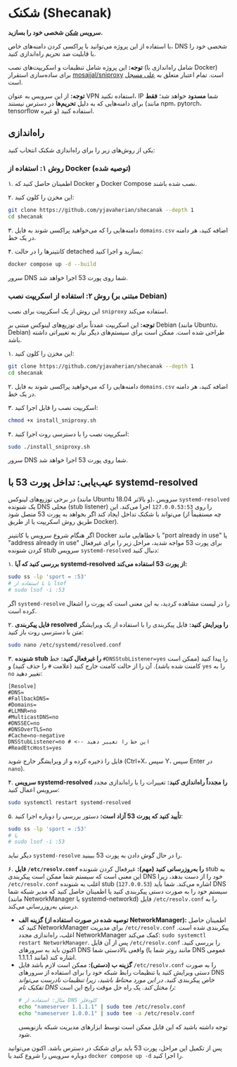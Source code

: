 # شکنک (Shecanak)

**سرویس [شکن](https://shecan.ir) شخصی خود را بسازید.**

با استفاده از این پروژه می‌توانید با پراکسی کردن دامنه‌های خاص، DNS شخصی خود را با قابلیت ضد تحریم راه‌اندازی کنید.

**توجه:** این پروژه شامل تنظیمات و اسکریپت‌های نصب (شامل راه‌اندازی با Docker) برای ساده‌سازی استقرار [mosajjal/sniproxy](https://github.com/mosajjal/sniproxy) است. تمام اعتبار متعلق به [علی مسجل](https://github.com/mosajjal) است.

**توجه:** از این سرویس به عنوان VPN استفاده نکنید، IP شما **مسدود** خواهد شد؛ **فقط** برای دامنه‌هایی که به دلیل **تحریم‌ها** در دسترس نیستند (مانند npm، pytorch، tensorflow و غیره) استفاده کنید.

## راه‌اندازی

یکی از روش‌های زیر را برای راه‌اندازی شکنک انتخاب کنید:

### روش ۱: استفاده از Docker (توصیه شده)

۱. اطمینان حاصل کنید که Docker و Docker Compose نصب شده باشند.

۲. این مخزن را کلون کنید:

```bash
git clone https://github.com/yjavaherian/shecanak --depth 1
cd shecanak
```

۳. دامنه‌هایی را که می‌خواهید پراکسی شوند به فایل `domains.csv` اضافه کنید، هر دامنه در یک خط.

۴. کانتینرها را در حالت detached بسازید و اجرا کنید:

```bash
docker compose up -d --build
```

سرور DNS شما روی پورت 53 اجرا خواهد شد.

### روش ۲: استفاده از اسکریپت نصب (مبتنی بر Debian)

این روش از یک اسکریپت برای نصب `sniproxy` استفاده می‌کند.

**توجه:** این اسکریپت عمدتاً برای توزیع‌های لینوکس مبتنی بر Debian (مانند Ubuntu، Debian) طراحی شده است. ممکن است برای سیستم‌های دیگر نیاز به تغییراتی داشته باشد.

۱. این مخزن را کلون کنید:

```bash
git clone https://github.com/yjavaherian/shecanak --depth 1
cd shecanak
```

۲. دامنه‌هایی را که می‌خواهید پراکسی شوند به فایل `domains.csv` اضافه کنید، هر دامنه در یک خط.

۳. اسکریپت نصب را قابل اجرا کنید:

```bash
chmod +x install_sniproxy.sh
```

۴. اسکریپت نصب را با دسترسی روت اجرا کنید:

```bash
sudo ./install_sniproxy.sh
```

سرور DNS شما روی پورت 53 اجرا خواهد شد.

## عیب‌یابی: تداخل پورت 53 با systemd-resolved

در برخی توزیع‌های لینوکس (مانند Ubuntu 18.04 و بالاتر)، سرویس `systemd-resolved` یک شنونده DNS محلی (stub listener) را روی `127.0.0.53:53` اجرا می‌کند. این می‌تواند با شکنک تداخل ایجاد کند اگر بخواهد به پورت 53 متصل شود (چه مستقیماً از طریق روش اسکریپت یا از طریق Docker).

اگر هنگام شروع سرویس یا کانتینر Docker با خطاهایی مانند "port already in use" یا "address already in use" برای پورت 53 مواجه شدید، مراحل زیر را برای غیرفعال کردن شنونده stub سرویس `systemd-resolved` دنبال کنید:

۱. **بررسی کنید که آیا systemd-resolved از پورت 53 استفاده می‌کند:**

```bash
sudo ss -lp 'sport = :53'
# یا با استفاده از lsof
# sudo lsof -i :53
```

اگر `systemd-resolve` را در لیست مشاهده کردید، به این معنی است که پورت را اشغال کرده است.

۲. **فایل پیکربندی resolved را ویرایش کنید:**
فایل پیکربندی را با استفاده از یک ویرایشگر متن با دسترسی روت باز کنید:

```bash
sudo nano /etc/systemd/resolved.conf
```

۳. **شنونده stub را غیرفعال کنید:**
خط `#DNSStubListener=yes` را پیدا کنید (ممکن است کامنت شده باشد). آن را از حالت کامنت خارج کنید (علامت `#` را حذف کنید) و `yes` را به `no` تغییر دهید:

```
[Resolve]
#DNS=
#FallbackDNS=
#Domains=
#LLMNR=no
#MulticastDNS=no
#DNSSEC=no
#DNSOverTLS=no
#Cache=no-negative
DNSStubListener=no # <-- این خط را تغییر دهید
#ReadEtcHosts=yes
```

فایل را ذخیره کرده و از ویرایشگر خارج شوید (Ctrl+X، سپس Y، سپس Enter در `nano`).

۴. **سرویس systemd-resolved را مجدداً راه‌اندازی کنید:**
تغییرات را با راه‌اندازی مجدد سرویس اعمال کنید:

```bash
sudo systemctl restart systemd-resolved
```

۵. **تأیید کنید که پورت 53 آزاد است:**
دستور بررسی را دوباره اجرا کنید:

```bash
sudo ss -lp 'sport = :53'
# یا
# sudo lsof -i :53
```

دیگر نباید `systemd-resolve` را در حال گوش دادن به پورت 53 ببینید.

۶. **فایل `/etc/resolv.conf` را به‌روزرسانی کنید (مهم):**
غیرفعال کردن شنونده stub به این معنی است که سیستم شما ممکن است پیکربندی DNS خود را از دست بدهد، زیرا `/etc/resolv.conf` اغلب به شنونده stub (`127.0.0.53`) اشاره می‌کند. شما باید DNS سیستم خود را به صورت دستی پیکربندی کنید یا اطمینان حاصل کنید که مدیر شبکه شما (مانند NetworkManager یا systemd-networkd) فایل `/etc/resolv.conf` را به درستی به‌روزرسانی می‌کند.

- **گزینه الف (توصیه شده در صورت استفاده از NetworkManager):** اطمینان حاصل کنید که NetworkManager برای مدیریت `/etc/resolv.conf` پیکربندی شده است. اغلب، راه‌اندازی مجدد NetworkManager کمک می‌کند: `sudo systemctl restart NetworkManager`. پس از آن فایل `/etc/resolv.conf` را بررسی کنید. اکنون باید به سرورهای DNS واقعی بالادستی شما (مانند روتر شما یا DNS عمومی مانند 1.1.1.1) اشاره کند.
- **گزینه ب (دستی):** ممکن است لازم باشد فایل `/etc/resolv.conf` را به صورت دستی ویرایش کنید یا تنظیمات رابط شبکه خود را برای استفاده از سرورهای DNS خاص پیکربندی کنید. _در این مورد محتاط باشید، زیرا تنظیمات نادرست می‌تواند تفکیک نام DNS را مختل کند._ یک راه حل موقت رایج این است:
  ```bash
  # مثال: استفاده از DNS کلودفلر
  echo "nameserver 1.1.1.1" | sudo tee /etc/resolv.conf
  echo "nameserver 1.0.0.1" | sudo tee -a /etc/resolv.conf
  ```
  توجه داشته باشید که این فایل ممکن است توسط ابزارهای مدیریت شبکه بازنویسی شود.

پس از تکمیل این مراحل، پورت 53 باید برای شکنک در دسترس باشد. اکنون می‌توانید دوباره سرویس را شروع کنید یا `docker compose up -d` را اجرا کنید.
